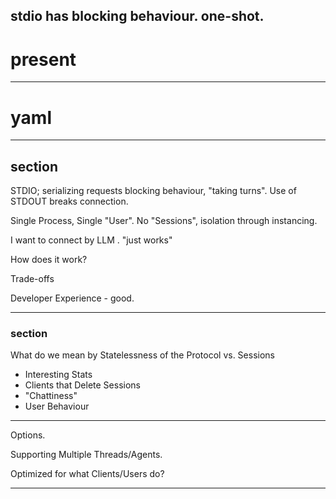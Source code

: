 stdio has blocking behaviour.
one-shot.
---

# present

---

# yaml

---

## section


STDIO; serializing requests
blocking behaviour, "taking turns". Use of STDOUT breaks connection.

Single Process, Single "User".
No "Sessions", isolation through instancing.

I want to connect by LLM . "just works"

How does it work?

Trade-offs

Developer Experience - good.



---

### section

What do we mean by Statelessness of the Protocol vs. Sessions

- Interesting Stats
- Clients that Delete Sessions
- "Chattiness"
- User Behaviour



---

Options. 

Supporting Multiple Threads/Agents.

Optimized for what Clients/Users do?


---